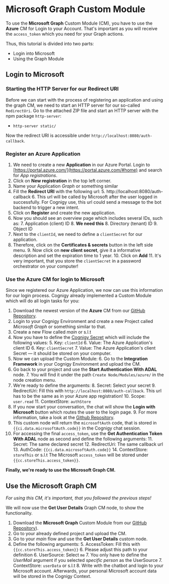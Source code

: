 # Microsoft Graph Custom Module

To use the **Microsoft Graph** Custom Module (CM), you have to use the **Azure** CM for Login to your Account. That's important as you will receive the `access_token` which you need for your Graph actions.

Thus, this tutorial is divided into two parts:

- Login into Microsoft
- Using the Graph Module

## Login to Microsoft

### Starting the HTTP Server for our Redirect URI
Before we can start with the process of registering an application and using the graph CM, we need to start an HTTP server for our so-called `RedirectUri`. Go to the attached ZIP file and start an HTTP server with the npm package `http-server`: 

- `http-server static/`

Now the redirect URI is accessible under `http://localhost:8080/auth-callback`.

### Register an Azure Application

1. We need to create a new **Application** in our Azure Portal. Login to [https://portal.azure.com/](https://portal.azure.com/#home) and search for *App registrations*.
2. Click on **New registration** in the top left corner.
3. Name your Application *Graph* or something similar
4. Fill the **Redirect URI** with the following url: 
	5. http://localhost:8080/auth-callback
	6. This url will be called by Microsoft after the user logged in successfully. For Cognigy use, this url could send a message to the bot backend to trigger a new intent.
5. Click on **Register** and create the new application.
6. Now you should see an overview page which includes several IDs, such as:
	7. Application (client) ID
		8. **We need this**
	8. Directory (tenant) ID
	9. Object ID
7. Next to the `clientId`, we need to define a `clientSecret` for our application.
8. Therefore, click on the **Certificates & secrets** button in the left side menu.
	9. Now click on **new client secret**, give it a informative description and set the expiration time to 1 year.
	10. Click on **Add**
	11. It's very important, that you store the `clientSecret` in a password orchestrator on your computer!

### Use the Azure CM for login to Microsoft

Since we registered our Azure Application, we now can use this information for our login process. Cognigy already implemented a Custom Module which will do all login tasks for you:

1. Download the newest version of the **Azure** CM from our [GitHub Repository](https://github.com/Cognigy/CustomModules/blob/master/RELEASES.md).
2. Login to your Cognigy Environment and create a new Project called *Microsoft Graph* or something similar to that. 
3. Create a new Flow called *main* or s.l.t
4. Now you have to define the [Cognigy Secret](https://docs.cognigy.com/docs/secrets) which will include the following values:
	5. Key: `clientId`
		6. Value: The Azure Application's client ID
	6. Key: `clientSecret`
		7. Value: The Azure Application's client Secret — it should be stored on your computer.
5. Now we can upload the Custom Module:
	6. Go to the **Integration Framework** in your Cognigy Environment and upload the CM.
6. Go back to your project and use the **Start Authentication With ADAL** node.
	7. You will find it under the path `Create Node/Modules/azure/` in the node creation menu.
7. We're ready to define the arguments:
	8. Secret: Select your secret
	9. RedirectUri: Fill this with `http://localhost:8080/auth-callback`. This url has to be the same as in your Azure app registration!
	10. Scope: `user.read`
	11. ContextStore: `authStore`
8. If you now start your conversation, the chat will show the **Login with Microsoft** button which routes the user to the login page.
	9. For more information, take a look at the [Github Repository](https://github.com/Cognigy/CustomModules/tree/master/modules/azure-adal).
9. This custom node will return the `microsoftAuth` code, that is stored in `{{ci.data.microsoftAuth.code}}` in the Cognigy chat session.
10. For accessing the final `access_token`, use the **Get Authentication Token With ADAL** node as second and define the following arguments:
	11. Secret: The same declared secret
	12. RedirectUri: The same callback url
	13. AuthCode: `{{ci.data.microsoftAuth.code}}`
	14. ContextStore: `storeThis` or s.l.t
The Microsoft `access_token` will be stored under `{{cc.storeThis.access_token}}`. 

**Finally, we're ready to use the Microsoft Graph CM.**

## Use the Microsoft Graph CM

*For using this CM, it's important, that you followed the previous steps!*

We will now use the **Get User Details** Graph CM node, to show the functionality.

1. Download the **Microsoft Graph** Custom Module from our [GitHub Repository](https://github.com/Cognigy/CustomModules/blob/master/RELEASES.md)).
2. Go to your already defined project and upload the CM.
3. Go to your *main* flow and use the **Get User Details** custom node.
4. Define the following arguments:
	5. AccessToken: Fill this with `{{cc.storeThis.access_token}}`
		6. Please adjust this path to your definition
	6. UserSource: Select `me`
		7. You only have to define the *UserMail* argument if you selected *specific person* as the UserSource
	7. ContextStore: `userData` or s.l.t
	8. Write with the chatbot and login to your Microsoft account. Afterwards, your personal Microsoft account data will be stored in the Cognigy Context.



